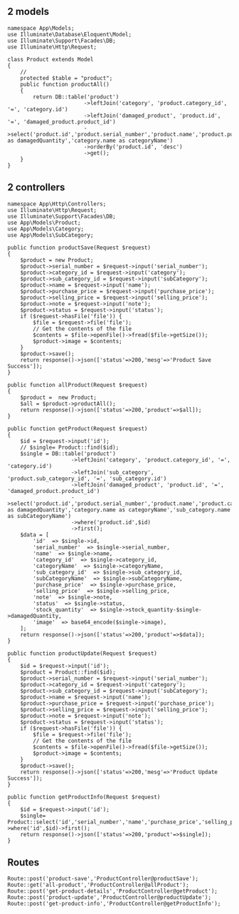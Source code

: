 ## 2 models
	namespace App\Models;
	use Illuminate\Database\Eloquent\Model;
	use Illuminate\Support\Facades\DB;
	use Illuminate\Http\Request;

	class Product extends Model
	{
	    //
	    protected $table = "product";
	    public function productAll()
	    {
	    	return DB::table('product')
	                        ->leftJoin('category', 'product.category_id', '=', 'category.id')
	                        ->leftJoin('damaged_product', 'product.id', '=', 'damaged_product.product_id')
	                        ->select('product.id','product.serial_number','product.name','product.purchase_price','product.selling_price','product.stock_quantity','product.status','damaged_product.quantity as damagedQuantity','category.name as categoryName')
	                        ->orderBy('product.id', 'desc')
	                        ->get();                   
	    }
	}


## 2 controllers
	namespace App\Http\Controllers;
	use Illuminate\Http\Request;
	use Illuminate\Support\Facades\DB;
	use App\Models\Product;
	use App\Models\Category;
	use App\Models\SubCategory;

    public function productSave(Request $request)
    {
        $product = new Product;
        $product->serial_number = $request->input('serial_number');
        $product->category_id = $request->input('category');
        $product->sub_category_id = $request->input('subCategory');
        $product->name = $request->input('name');
        $product->purchase_price = $request->input('purchase_price');
        $product->selling_price = $request->input('selling_price');
        $product->note = $request->input('note');
        $product->status = $request->input('status');
        if ($request->hasFile('file')) {
            $file = $request->file('file');
            // Get the contents of the file
            $contents = $file->openFile()->fread($file->getSize());
            $product->image = $contents;
        }
        $product->save();
        return response()->json(['status'=>200,'mesg'=>'Product Save Success']);
    }

    public function allProduct(Request $request)
    {
        $product =  new Product;
        $all = $product->productAll();
        return response()->json(['status'=>200,'product'=>$all]);
    }

    public function getProduct(Request $request)
    {
        $id = $request->input('id');
        // $single= Product::find($id); 
        $single = DB::table('product')
                        ->leftJoin('category', 'product.category_id', '=', 'category.id')
                        ->leftJoin('sub_category', 'product.sub_category_id', '=', 'sub_category.id')
                        ->leftJoin('damaged_product', 'product.id', '=', 'damaged_product.product_id')
                        ->select('product.id','product.serial_number','product.name','product.category_id','product.sub_category_id','product.purchase_price','product.selling_price','product.stock_quantity','product.note','product.status','product.image','damaged_product.quantity as damagedQuantity','category.name as categoryName','sub_category.name as subCategoryName')
                        ->where('product.id',$id)
                        ->first();
        $data = [
            'id'  => $single->id,
            'serial_number'  => $single->serial_number,
            'name'  => $single->name,
            'category_id'  => $single->category_id,
            'categoryName'  => $single->categoryName,
            'sub_category_id'  => $single->sub_category_id,
            'subCategoryName'  => $single->subCategoryName,
            'purchase_price'  => $single->purchase_price,
            'selling_price'  => $single->selling_price,
            'note'  => $single->note,
            'status'  => $single->status,
            'stock_quantity'  => $single->stock_quantity-$single->damagedQuantity,
            'image'  => base64_encode($single->image),
        ];        
        return response()->json(['status'=>200,'product'=>$data]); 
    }

    public function productUpdate(Request $request)
    {
        $id = $request->input('id');
        $product = Product::find($id);
        $product->serial_number = $request->input('serial_number');
        $product->category_id = $request->input('category');
        $product->sub_category_id = $request->input('subCategory');
        $product->name = $request->input('name');
        $product->purchase_price = $request->input('purchase_price');
        $product->selling_price = $request->input('selling_price');
        $product->note = $request->input('note');
        $product->status = $request->input('status');
        if ($request->hasFile('file')) {
            $file = $request->file('file');
            // Get the contents of the file
            $contents = $file->openFile()->fread($file->getSize());
            $product->image = $contents;
        }
        $product->save();
        return response()->json(['status'=>200,'mesg'=>'Product Update Success']);
    }

    public function getProductInfo(Request $request)
    {
        $id = $request->input('id');
        $single= Product::select('id','serial_number','name','purchase_price','selling_price','stock_quantity')->where('id',$id)->first();         
        return response()->json(['status'=>200,'product'=>$single]); 
    }


## Routes
	Route::post('product-save','ProductController@productSave');
	Route::get('all-product','ProductController@allProduct');
	Route::post('get-product-details','ProductController@getProduct');
	Route::post('product-update','ProductController@productUpdate');
	Route::post('get-product-info','ProductController@getProductInfo');


